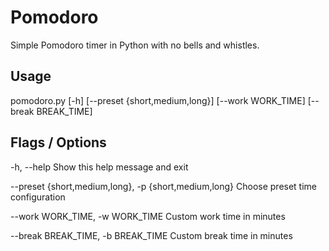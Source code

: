 # Pomodoro

Simple Pomodoro timer in Python with no bells and whistles.
 
## Usage

pomodoro.py [-h] [--preset {short,medium,long}] [--work WORK\_TIME] [--break BREAK\_TIME]

## Flags / Options

  -h, --help                Show this help message and exit

  --preset {short,medium,long}, -p {short,medium,long}          Choose preset time configuration

  --work WORK\_TIME, -w WORK\_TIME          Custom work time in minutes

  --break BREAK\_TIME, -b BREAK\_TIME       Custom break time in minutes
